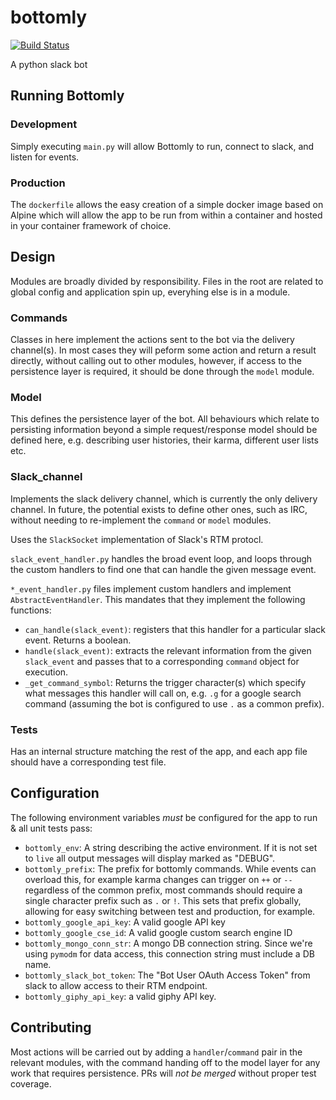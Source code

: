 # bottomly
[![Build Status](https://travis-ci.org/Sharkwald/bottomly.svg?branch=master)](https://travis-ci.org/Sharkwald/bottomly)

A python slack bot

## Running Bottomly

### Development

Simply executing `main.py` will allow Bottomly to run, connect to slack, and listen for events.

### Production

The `dockerfile` allows the easy creation of a simple docker image based on Alpine which will allow the app to be run from within a container and hosted in your container framework of choice.

## Design

Modules are broadly divided by responsibility. Files in the root are related to global config and application spin up, everyhing else is in a module.

### Commands

Classes in here implement the actions sent to the bot via the delivery channel(s). In most cases they will peform some action and return a result directly, without calling out to other modules, however, if access to the persistence layer is required, it should be done through the `model` module.

### Model

This defines the persistence layer of the bot. All behaviours which relate to persisting information beyond a simple request/response model should be defined here, e.g. describing user histories, their karma, different user lists etc.

### Slack_channel

Implements the slack delivery channel, which is currently the only delivery channel. In future, the potential exists to define other ones, such as IRC, without needing to re-implement the `command` or `model` modules.

Uses the `SlackSocket` implementation of Slack's RTM protocl.

`slack_event_handler.py` handles the broad event loop, and loops through the custom handlers to find one that can handle the given message event.

`*_event_handler.py` files implement custom handlers and implement `AbstractEventHandler`. This mandates that they implement the following functions:

* `can_handle(slack_event)`: registers that this handler for a particular slack event. Returns a boolean.
* `handle(slack_event)`: extracts the relevant information from the given `slack_event` and passes that to a corresponding `command` object for execution.
* `_get_command_symbol`: Returns the trigger character(s) which specify what messages this handler will call on, e.g. `.g` for a google search command (assuming the bot is configured to use `.` as a common prefix).

### Tests

Has an internal structure matching the rest of the app, and each app file should have a corresponding test file.

## Configuration

The following environment variables _must_ be configured for the app to run & all unit tests pass:

* `bottomly_env`: A string describing the active environment. If it is not set to `live` all output messages will display marked as "DEBUG".
* `bottomly_prefix`: The prefix for bottomly commands. While events can overload this, for example karma changes can trigger on `++` or `--` regardless of the common prefix, most commands should require a single character prefix such as `.` or `!`. This sets that prefix globally, allowing for easy switching between test and production, for example.
* `bottomly_google_api_key`: A valid google API key
* `bottomly_google_cse_id`: A valid google custom search engine ID
* `bottomly_mongo_conn_str`: A mongo DB connection string. Since we're using `pymodm` for data access, this connection string must include a DB name.
* `bottomly_slack_bot_token`: The "Bot User OAuth Access Token" from slack to allow access to their RTM endpoint.
* `bottomly_giphy_api_key`: a valid giphy API key.


## Contributing

Most actions will be carried out by adding a `handler`/`command` pair in the relevant modules, with the command handing off to the model layer for any work that requires persistence. PRs will *not be merged* without proper test coverage.

